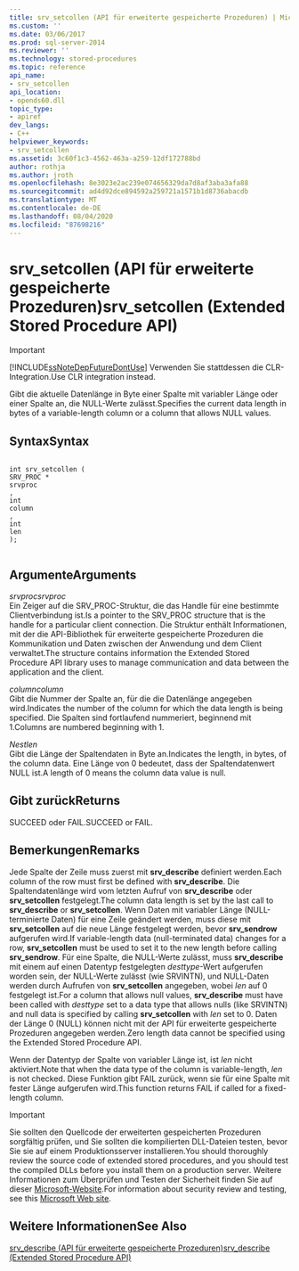 ```yaml
---
title: srv_setcollen (API für erweiterte gespeicherte Prozeduren) | Microsoft-Dokumentation
ms.custom: ''
ms.date: 03/06/2017
ms.prod: sql-server-2014
ms.reviewer: ''
ms.technology: stored-procedures
ms.topic: reference
api_name:
- srv_setcollen
api_location:
- opends60.dll
topic_type:
- apiref
dev_langs:
- C++
helpviewer_keywords:
- srv_setcollen
ms.assetid: 3c60f1c3-4562-463a-a259-12df172788bd
author: rothja
ms.author: jroth
ms.openlocfilehash: 8e3023e2ac239e074656329da7d8af3aba3afa88
ms.sourcegitcommit: ad4d92dce894592a259721a1571b1d8736abacdb
ms.translationtype: MT
ms.contentlocale: de-DE
ms.lasthandoff: 08/04/2020
ms.locfileid: "87698216"
---
```

# <a name="srv_setcollen-extended-stored-procedure-api"></a><span data-ttu-id="5f798-102">srv_setcollen (API für erweiterte gespeicherte Prozeduren)</span><span class="sxs-lookup"><span data-stu-id="5f798-102">srv_setcollen (Extended Stored Procedure API)</span></span>
    
> [!IMPORTANT]  
>  [!INCLUDE[ssNoteDepFutureDontUse](../../includes/ssnotedepfuturedontuse-md.md)] <span data-ttu-id="5f798-103">Verwenden Sie stattdessen die CLR-Integration.</span><span class="sxs-lookup"><span data-stu-id="5f798-103">Use CLR integration instead.</span></span>  
  
 <span data-ttu-id="5f798-104">Gibt die aktuelle Datenlänge in Byte einer Spalte mit variabler Länge oder einer Spalte an, die NULL-Werte zulässt.</span><span class="sxs-lookup"><span data-stu-id="5f798-104">Specifies the current data length in bytes of a variable-length column or a column that allows NULL values.</span></span>  
  
## <a name="syntax"></a><span data-ttu-id="5f798-105">Syntax</span><span class="sxs-lookup"><span data-stu-id="5f798-105">Syntax</span></span>  
  
```  
  
int srv_setcollen (  
SRV_PROC *  
srvproc  
,  
int   
column  
,  
int  
len   
);  
  
```  
  
## <a name="arguments"></a><span data-ttu-id="5f798-106">Argumente</span><span class="sxs-lookup"><span data-stu-id="5f798-106">Arguments</span></span>  
 <span data-ttu-id="5f798-107">*srvproc*</span><span class="sxs-lookup"><span data-stu-id="5f798-107">*srvproc*</span></span>  
 <span data-ttu-id="5f798-108">Ein Zeiger auf die SRV_PROC-Struktur, die das Handle für eine bestimmte Clientverbindung ist.</span><span class="sxs-lookup"><span data-stu-id="5f798-108">Is a pointer to the SRV_PROC structure that is the handle for a particular client connection.</span></span> <span data-ttu-id="5f798-109">Die Struktur enthält Informationen, mit der die API-Bibliothek für erweiterte gespeicherte Prozeduren die Kommunikation und Daten zwischen der Anwendung und dem Client verwaltet.</span><span class="sxs-lookup"><span data-stu-id="5f798-109">The structure contains information the Extended Stored Procedure API library uses to manage communication and data between the application and the client.</span></span>  
  
 <span data-ttu-id="5f798-110">*column*</span><span class="sxs-lookup"><span data-stu-id="5f798-110">*column*</span></span>  
 <span data-ttu-id="5f798-111">Gibt die Nummer der Spalte an, für die die Datenlänge angegeben wird.</span><span class="sxs-lookup"><span data-stu-id="5f798-111">Indicates the number of the column for which the data length is being specified.</span></span> <span data-ttu-id="5f798-112">Die Spalten sind fortlaufend nummeriert, beginnend mit 1.</span><span class="sxs-lookup"><span data-stu-id="5f798-112">Columns are numbered beginning with 1.</span></span>  
  
 <span data-ttu-id="5f798-113">*Nest*</span><span class="sxs-lookup"><span data-stu-id="5f798-113">*len*</span></span>  
 <span data-ttu-id="5f798-114">Gibt die Länge der Spaltendaten in Byte an.</span><span class="sxs-lookup"><span data-stu-id="5f798-114">Indicates the length, in bytes, of the column data.</span></span> <span data-ttu-id="5f798-115">Eine Länge von 0 bedeutet, dass der Spaltendatenwert NULL ist.</span><span class="sxs-lookup"><span data-stu-id="5f798-115">A length of 0 means the column data value is null.</span></span>  
  
## <a name="returns"></a><span data-ttu-id="5f798-116">Gibt zurück</span><span class="sxs-lookup"><span data-stu-id="5f798-116">Returns</span></span>  
 <span data-ttu-id="5f798-117">SUCCEED oder FAIL.</span><span class="sxs-lookup"><span data-stu-id="5f798-117">SUCCEED or FAIL.</span></span>  
  
## <a name="remarks"></a><span data-ttu-id="5f798-118">Bemerkungen</span><span class="sxs-lookup"><span data-stu-id="5f798-118">Remarks</span></span>  
 <span data-ttu-id="5f798-119">Jede Spalte der Zeile muss zuerst mit **srv_describe** definiert werden.</span><span class="sxs-lookup"><span data-stu-id="5f798-119">Each column of the row must first be defined with **srv_describe**.</span></span> <span data-ttu-id="5f798-120">Die Spaltendatenlänge wird vom letzten Aufruf von **srv_describe** oder **srv_setcollen** festgelegt.</span><span class="sxs-lookup"><span data-stu-id="5f798-120">The column data length is set by the last call to **srv_describe** or **srv_setcollen**.</span></span> <span data-ttu-id="5f798-121">Wenn Daten mit variabler Länge (NULL-terminierte Daten) für eine Zeile geändert werden, muss diese mit **srv_setcollen** auf die neue Länge festgelegt werden, bevor **srv_sendrow** aufgerufen wird.</span><span class="sxs-lookup"><span data-stu-id="5f798-121">If variable-length data (null-terminated data) changes for a row, **srv_setcollen** must be used to set it to the new length before calling **srv_sendrow**.</span></span> <span data-ttu-id="5f798-122">Für eine Spalte, die NULL-Werte zulässt, muss **srv_describe** mit einem auf einen Datentyp festgelegten *desttype*-Wert aufgerufen worden sein, der NULL-Werte zulässt (wie SRVINTN), und NULL-Daten werden durch Aufrufen von **srv_setcollen** angegeben, wobei *len* auf 0 festgelegt ist.</span><span class="sxs-lookup"><span data-stu-id="5f798-122">For a column that allows null values, **srv_describe** must have been called with *desttype* set to a data type that allows nulls (like SRVINTN) and null data is specified by calling **srv_setcollen** with *len* set to 0.</span></span> <span data-ttu-id="5f798-123">Daten der Länge 0 (NULL) können nicht mit der API für erweiterte gespeicherte Prozeduren angegeben werden.</span><span class="sxs-lookup"><span data-stu-id="5f798-123">Zero length data cannot be specified using the Extended Stored Procedure API.</span></span>  
  
 <span data-ttu-id="5f798-124">Wenn der Datentyp der Spalte von variabler Länge ist, ist *len* nicht aktiviert.</span><span class="sxs-lookup"><span data-stu-id="5f798-124">Note that when the data type of the column is variable-length, *len* is not checked.</span></span> <span data-ttu-id="5f798-125">Diese Funktion gibt FAIL zurück, wenn sie für eine Spalte mit fester Länge aufgerufen wird.</span><span class="sxs-lookup"><span data-stu-id="5f798-125">This function returns FAIL if called for a fixed-length column.</span></span>  
  
> [!IMPORTANT]  
>  <span data-ttu-id="5f798-126">Sie sollten den Quellcode der erweiterten gespeicherten Prozeduren sorgfältig prüfen, und Sie sollten die kompilierten DLL-Dateien testen, bevor Sie sie auf einem Produktionsserver installieren.</span><span class="sxs-lookup"><span data-stu-id="5f798-126">You should thoroughly review the source code of extended stored procedures, and you should test the compiled DLLs before you install them on a production server.</span></span> <span data-ttu-id="5f798-127">Weitere Informationen zum Überprüfen und Testen der Sicherheit finden Sie auf dieser [Microsoft-Website](https://go.microsoft.com/fwlink/?LinkID=54761&amp;clcid=0x409https://msdn.microsoft.com/security/).</span><span class="sxs-lookup"><span data-stu-id="5f798-127">For information about security review and testing, see this [Microsoft Web site](https://go.microsoft.com/fwlink/?LinkID=54761&amp;clcid=0x409https://msdn.microsoft.com/security/).</span></span>  
  
## <a name="see-also"></a><span data-ttu-id="5f798-128">Weitere Informationen</span><span class="sxs-lookup"><span data-stu-id="5f798-128">See Also</span></span>  
 [<span data-ttu-id="5f798-129">srv_describe (API für erweiterte gespeicherte Prozeduren)</span><span class="sxs-lookup"><span data-stu-id="5f798-129">srv_describe &#40;Extended Stored Procedure API&#41;</span></span>](srv-describe-extended-stored-procedure-api.md)  
  
  

